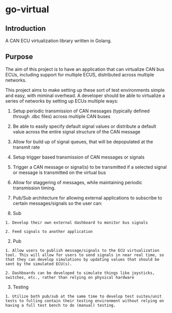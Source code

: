 # go-virtual

## Introduction
A CAN ECU virtualization library written in Golang.

## Purpose
The aim of this project is to have an application that can virtualize CAN bus ECUs, including support for multiple ECUS, distributed across multiple networks.

This project aims to make setting up these sort of test environments simple and easy, with miminal overhead.
A developer should be able to virtualize a series of networks by setting up ECUs multiple ways:

1. Setup periodic transmission of CAN messages (typically defined through .dbc files) across multiple CAN buses

  1. Be able to easily specify default signal values or distribute a default value across the entire signal structure of the CAN message
  
  2. Allow for build up of signal queues, that will be depopulated at the transmit rate
  
2. Setup trigger based transmission of CAN messages or signals

  1. Trigger a CAN message or signal(s) to be transmitted if a selected signal or message is transmitted on the virtual bus
  
3. Allow for staggering of messages, while maintaining periodic transmission timing.

4. Pub/Sub architecture for allowing external applications to subscribe to certain messages/signals so the user can:

  1. Sub
  
    1. Develop their own external dashboard to monitor bus signals
    
    2. Feed signals to another application
    
  2. Pub
  
    1. Allow users to publish message/signals to the ECU virtualization tool. This will allow for users to send signals in near real time, so that they can develop simulations by updating values that should be sent by the simulated ECU(s).
    
    2. Dashboards can be developed to simulate things like joysticks, switches, etc., rather than relying on physical hardware
    
  3. Testing
  
    1. Utilize both pub/sub at the same time to develop test suites/unit tests to fulling contain their testing environment without relying on having a full test bench to do (manual) testing.
